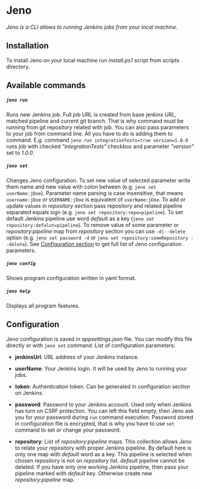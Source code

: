 # Jeno
*Jeno is a CLI allows to running Jenkins jobs from your local machine.*

## Installation

To install Jeno on your local machine run _*install.ps1*_ script from _*scripts*_ directory.

## Available commands

##### `jeno run`
Runs new Jenkins job. Full job URL is created from base jenkins URL, matched pipeline and current git branch. That is why command must be running from git repository related with job. You can also pass parameters to your job from command line. All you have to do is adding them to command. E.g. command `jeno run integrationTests=true version=1.0.0` runs job with checked _"integrationTests"_ checkbox and parameter _"version"_ set to _1.0.0_.

##### `jeno set`
Changes Jeno configuration. To set new value of selected parameter write them name and new value with colon between (e.g. `jeno set userName:jDoe`). Parameter name parsing is case insensitive, that means `username:jDoe` or `USERNAME:jDoe` is equivalent of `userName:jDoe`. To add or update values in _*repository*_ section pass repository and related pipeline separated equals sign (e.g. `jeno set repository:repo=pipeline`). To set default Jenkins pipeline use word _*default*_ as a key (`jeno set repository:defalut=pipeline`). To remove value of some parameter or _*repository*_:_*pipeline*_ map from _*repository*_ section you can use `-d|--delete` option (e.g. `jeno set password -d` or `jeno set repository:someRepository --delete`). See [Configuration section](#Configuration) to get full list of Jeno configuration parameters.


##### `jeno config`
Shows program configuration written in yaml format.

##### `jeno help`
Displays all program features.

## Configuration

Jeno configuration is saved in _appsettings.json_ file. You can modify this file directly or with `jeno set` command. List of configuration parameters:
* **jenkinsUrl**: URL address of your Jenkins instance.

* **userName**: Your Jenkins login. It will be used by Jeno to running your jobs.

* **token**: Authentication token. Can be generated in configuration section on Jenkins.

* **password**: Password to your Jenkins account. Used only when Jenkins has turn on CSRF protection. You can left this field empty, then Jeno ask you for your password during `run` command execution. Password stored in configuration file is encrypted, that is why you have to use `set` command to set or change your password.

* **repository**: List of _*repository*_:_*pipeline*_ maps. This collection allows Jeno to relate your repository with proper Jenkins pipeline. By default here is only one map with _*default*_ word as a key. This pipeline is selected when chosen repository is not on _*repository*_ list. _*default*_ pipeline cannot be deleted. If you have only one working Jenkins pipeline, then pass your pipeline marked with _*default*_ key. Otherwise create new _*repository*_:_*pipeline*_ map.